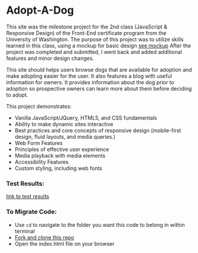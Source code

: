 # Adopt-A-Dog

This site was the milestone project for the 2nd class (JavaScript & Responsive Design)
of the Front-End certificate program from the University of Washington.
The purpose of this project was to utilize skills learned in this class, using a
mockup for basic design [see mockup](https://github.com/Headieh/html200-adopt-a-dog/blob/master/comps/)
After the project was completed and submitted, I went back and
added additional features and minor design changes.

This site should helps users browse dogs that are
available for adoption and make adopting easier for the user. It also features
a blog with useful information for owners. It provides information about the
dog prior to adoption so prospective owners can learn more about them before
deciding to adopt.

This project demonstrates:
- Vanilla JavaScript/JQuery, HTML5, and CSS fundamentals
- Ability to make dynamic sites interactive
- Best practices and core concepts of responsive design
  (mobile-first design, fluid layouts, and media queries.)
- Web Form Features
- Principles of effective user experience
- Media playback with media elements
- Accessibility Features
- Custom styling, including web fonts


### Test Results:

 [link to test results](https://github.com/Headieh/html200-adopt-a-dog/blob/master/documents/testing.txt)

### To Migrate Code:
 -   Use `cd` to navigate to the folder you want this code to belong in within terminal
 -	 [Fork and clone this repo](https://docs.github.com/en/github/getting-started-with-github/fork-a-repo)
 -   Open the index.html file on your browser
